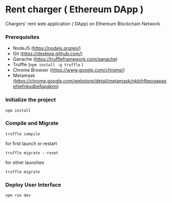 # Rent charger ( Ethereum DApp )

 Chargers' rent web application ( DApp) on Ethereum Blockchain Network

### Prerequisites
- NodeJS (https://nodejs.org/en/)
- Git (https://desktop.github.com/) 
- Ganache (https://truffleframework.com/ganache) 
- Truffle (``` npm install -g truffle ``` )
- Chrome Browser (https://www.google.com/chrome/)
- Metamask (https://chrome.google.com/webstore/detail/metamask/nkbihfbeogaeaoehlefnkodbefgpgknn)


### Initialize the project
``` 
npm install
```


### Compile and Migrate
```
truffle compile
```
for first launch or restart
```
truffle migrate --reset
```
for other launches
```
truffle migrate
```

### Deploy User Interface
```
npm run dev
```

